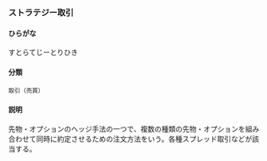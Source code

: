 <div style="display:none;">

## [あ行](securities-terms?id=あ行)
## [か行](securities-terms?id=か行)
## [さ行](securities-terms?id=さ行)

</div>

### ストラテジー取引

#### ひらがな

すとらてじーとりひき

#### 分類

`取引（売買）`

#### 説明

先物・オプションのヘッジ手法の一つで、複数の種類の先物・オプションを組み合わせて同時に約定させるための注文方法をいう。各種スプレッド取引などが該当する。

<div style="display:none;">

## [た行](securities-terms?id=た行)
## [な行](securities-terms?id=な行)
## [は行](securities-terms?id=は行)
## [ま行](securities-terms?id=ま行)
## [や行](securities-terms?id=や行)
## [ら行](securities-terms?id=ら行)
## [わ行](securities-terms?id=わ行)
## [英数字・記号](securities-terms?id=英数字・記号)

</div>

